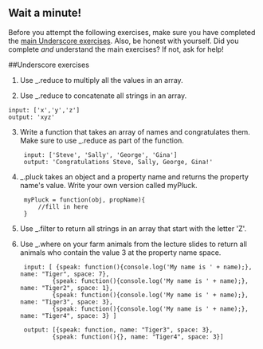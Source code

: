 ## Wait a minute!

Before you attempt the following exercises, make sure you have completed the [main Underscore exercises](https://github.com/RebootJeff/jsFunctions/blob/master/underscore-loops/underscoreExercises.md). Also, be honest with yourself. Did you complete *and* understand the main exercises? If not, ask for help!

##Underscore exercises

1. Use _.reduce to multiply all the values in an array.

2. Use _.reduce to concatenate all strings in an array.

``` 
input: ['x','y','z']
output: 'xyz'
```

3. Write a function that takes an array of names and congratulates them. Make sure to use _.reduce as part of the function.
		
		input: ['Steve', 'Sally', 'George', 'Gina']
		output: 'Congratulations Steve, Sally, George, Gina!'

4. _.pluck takes an object and a property name and returns the property name's value. Write your own version called myPluck.
 
 		myPluck = function(obj, propName){
 			//fill in here
 		}  


 
6. Use _.filter to return all strings in an array that start with the letter 'Z'.
 
7. Use _.where on your farm animals from the lecture slides to return all animals who contain the value 3 at the property name space.
 
 		input: [ {speak: function(){console.log('My name is ' + name);}, name: "Tiger", space: 7},  
 				{speak: function(){console.log('My name is ' + name);}, name: "Tiger2", space: 1},  
 				{speak: function(){console.log('My name is ' + name);}, name: "Tiger3", space: 3},  
 				{speak: function(){console.log('My name is ' + name);}, name: "Tiger4", space: 3} ]
 				
 		output: [{speak: function, name: "Tiger3", space: 3},  
 				{speak: function(){}, name: "Tiger4", space: 3}] 
 				
 				

 		
  
